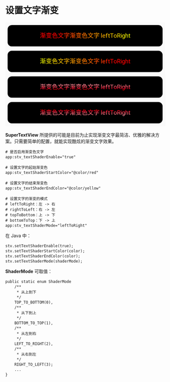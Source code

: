 # 设置文字渐变

![](https://raw.githubusercontent.com/chenBingX/img/master/stv/文字渐变色.png)    

**SuperTextView** 所提供的可能是目前为止实现渐变文字最简洁、优雅的解决方案。只需要简单的配置，就能实现酷炫的渐变文字效果。

```
# 是否启用渐变色文字
app:stv_textShaderEnable="true"

# 设置文字的起始渐变色
app:stv_textShaderStartColor="@color/red"

# 设置文字的结束渐变色
app:stv_textShaderEndColor="@color/yellow"

# 设置文字的渐变的模式
# leftToRight：左 -> 右
# rightToLeft：右 -> 左
# topToBottom：上 -> 下
# bottomToTop：下 -> 上
app:stv_textShaderMode="leftToRight"
```

在 Java 中： 
 
```
stv.setTextShaderEnable(true);
stv.setTextShaderStartColor(color);
stv.setTextShaderEndColor(color);
stv.setTextShaderMode(shaderMode);
```

**ShaderMode** 可取值：  

```
public static enum ShaderMode
    /**
     * 从上到下
     */
    TOP_TO_BOTTOM(0),
    /**
     * 从下到上
     */
    BOTTOM_TO_TOP(1),
    /**
     * 从左到右
     */
    LEFT_TO_RIGHT(2),
    /**
     * 从右到左
     */
    RIGHT_TO_LEFT(3);
    ...
}
```


